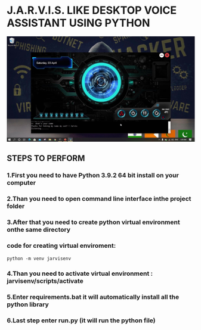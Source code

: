 # J.A.R.V.I.S. LIKE DESKTOP VOICE ASSISTANT USING PYTHON

![](lib/gui.jpg)

## STEPS TO PERFORM
### 1.First you need to have Python 3.9.2 64 bit install on your computer
### 2.Than you need to open command line interface inthe project folder
### 3.After that you need to create python virtual environment onthe same directory
### code for creating virtual enviroment: 
    python -m venv jarvisenv
### 4.Than you need to activate virtual environment : jarvisenv/scripts/activate
### 5.Enter requirements.bat it will automatically install all the python library
### 6.Last step enter run.py (it will run the python file)
